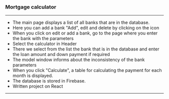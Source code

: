 ### Mortgage calculator

---

- The main page displays a list of all banks that are in the database.
- Here you can add a bank "Add", edit and delete by clicking on the icon
- When you click on edit or add a bank, go to the page where you enter the bank with the parameters
- Select the calculator in Header
- There we select from the list the bank that is in the database and enter the loan amount and down payment if required
- The model window informs about the inconsistency of the bank parameters
- When you click "Calculate", a table for calculating the payment for each month is displayed.
- The database is stored in Firebase.
- Written project on React

---
